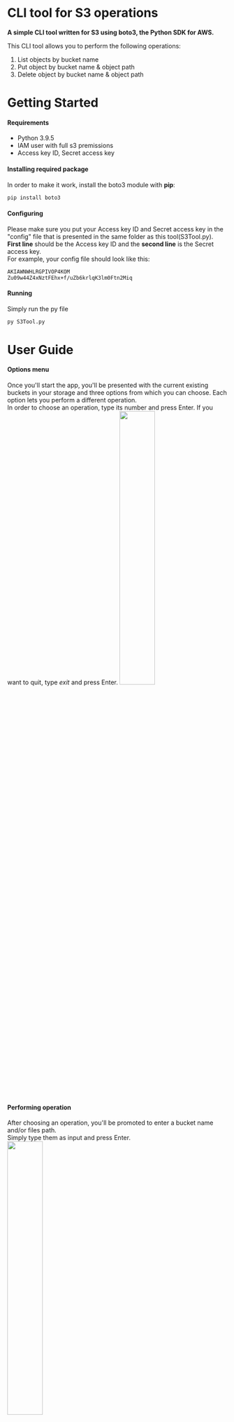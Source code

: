 # CLI tool for S3 operations
**A simple CLI tool written for S3 using boto3, the Python SDK for AWS.**

This CLI tool allows you to perform the following operations:
1. List objects by bucket name
2. Put object by bucket name & object path
3. Delete object by bucket name & object path

# Getting Started
#### Requirements
* Python 3.9.5
* IAM user with full s3 premissions
* Access key ID, Secret access key

#### Installing required package
In order to make it work, install the boto3 module with **pip**:<br>
```python
pip install boto3
```

#### Configuring
Please make sure you put your Access key ID and Secret access key in the "config" file that is presented in the same folder as this tool(S3Tool.py).<br>
**First line** should be the Access key ID and the **second line** is the Secret access key.<br>
For example, your config file should look like this:<br>
```
AKIAWNWHLRGPIVOP4KOM
Zu09w44Z4xNztFEhx+f/uZb6krlqK3lm0Ftn2Miq
```

#### Running
Simply run the py file 
```python
py S3Tool.py
```

# User Guide
#### Options menu
Once you'll start the app, you'll be presented with the current existing buckets in your storage and three options from which you can choose. Each option lets you perform a different operation.<br>
In order to choose an operation, type its number and press Enter. If you want to quit, type *exit* and press Enter.
<img src="https://user-images.githubusercontent.com/50183122/154837879-40e5827b-02dc-48cb-a05f-d91c35903aa9.png" width="40%" height="40%">

#### Performing operation
After choosing an operation, you'll be promoted to enter a bucket name and/or files path.<br> Simply type them as input and press Enter.<br>
<img src="https://user-images.githubusercontent.com/50183122/154838111-6a29a763-19af-4fd6-b3e8-cf9898891d2d.png" width="40%" height="40%"><br>
After the operation is complete, the operations menu will reappear.

### Help menu --help
In order to view the help menu within the app, run:
Simply run the py file 
```python
py S3Tool.py --help
```
<img src="https://user-images.githubusercontent.com/50183122/154839371-396f34f5-dfd0-4916-95d1-d8c45e9b974e.png" width="40%" height="40%"><br>


# Code explanation
This app was made using AWS SDK for Python (Boto3) which allows to create, configure, and manage AWS services, such as Amazon Simple Storage Service (Amazon S3). The SDK provides an object-oriented API as well as low-level access to AWS services.
<br>Specifically for this app I used the low-level client.
```python
# initialize the client with aws service name, region, key and secret
s3_client = boto3.client('s3', region_name='us-east-1',
                         aws_access_key_id=AWS_KEY_ID,
                         aws_secret_access_key=AWS_SECRET)
```
On app startup, the code retrieves current existing buckets, and print them to the user:
```python
response = s3_client.list_buckets()
print('Existing buckets:')
for bucket in response['Buckets']:
    print("     "+bucket["Name"])
```
Within the main function of this code, a menu is printed to the user, which lets the user to choose an operation.<br>
According to the chosen operation, a specific function will be called which performs user’s request.<br>
The three functions are:
1. list_objects()
2. put_object()
3. delete_object()

### list_objects
Gets bucket name from the user and retrieves its objects using the boto3 utilities.
```python
def list_objects():
    # Let the user to choose a bucket by name
    bucketName = input("Please enter a bucket name:")
    try:
        # Retrieve the objects from a bucket
        objects = s3_client.list_objects_v2(Bucket=bucketName)

        # Output the objects
        for obj in objects['Contents']:
            print(obj['Key'])

    except Exception as e:
        logging.error(e)
```
### put_object
Gets bucket name and file path from the user as input, check if the file path is correct. If the file path is correct, it passes the backets name and file path to the upload_file() function.
```python
def put_object():
    bucket_name = input("Please enter buckets name: ")
    file_path = input("Please enter files full path: ")

    # check if the selected file path is correct
    if (os.path.isfile(file_path)):
        upload_file(file_path, bucket_name)
    else:
        print("File path incorrect. Please try again.")
```

The upload_file() function uses the boto3 utilities to actually upload the file.
```python
# A function that uploads selected file to the selected bucket
def upload_file(file_name, bucket, object_name=None):
    """Upload a file to an S3 bucket

    :param file_name: File to upload
    :param bucket: Bucket to upload to
    :param object_name: S3 object name. If not specified then file_name is used
    :return: True if file was uploaded, else False
    """

    # If S3 object_name was not specified, use file_name
    if object_name is None:
        object_name = os.path.basename(file_name)

    try:
        response = s3_client.upload_file(file_name, bucket, object_name)
        print("Object was uploaded successfully!")
    except Exception as e:
        logging.error(e)
```
### delete_object
Gets bucket name and file path from the user as input, using boto3 utilities to delete the specified object.
```python
def delete_object():
    bucket_name = input("Please enter buckets name: ")
    file_path = input("Please enter files path: ")
    try:
        response = s3_client.delete_object(Bucket=bucket_name, Key=file_path)
        print("Object was deleted successfully!")
    except Exception as e:
        logging.error(e)
```
*Note: each function contains a try/except block in order to catch such errors as wrong bucket name, permission denied, etc..*
